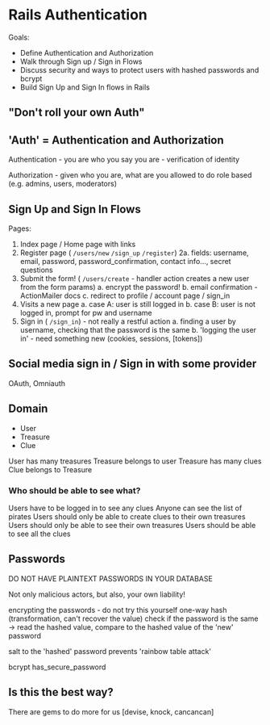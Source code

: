 # Rails Authentication

Goals:
- Define Authentication and Authorization
- Walk through Sign up / Sign in Flows
- Discuss security and ways to protect users with hashed passwords and bcrypt
- Build Sign Up and Sign In flows in Rails

## "Don't roll your own Auth"

## 'Auth' = Authentication and Authorization

Authentication - you are who you say you are - verification of identity

Authorization - given who you are, what are you allowed to do
    role based (e.g. admins, users, moderators)


## Sign Up and Sign In Flows

Pages:
1. Index page / Home page with links
2. Register page ( `/users/new` `/sign_up` `/register`)
  2a. fields: username, email, password, password_confirmation, contact info..., secret questions
3. Submit the form! ( `/users/create` - handler action creates a new user from the form params)
  a. encrypt the password!
  b. email confirmation - ActionMailer docs
  c. redirect to profile / account page / sign_in
4. Visits a new page
  a. case A: user is still logged in
  b. case B: user is not logged in, prompt for pw and username
5. Sign in ( `/sign_in`) - not really a restful action
  a. finding a user by username, checking that the password is the same
  b. 'logging the user in' - need something new (cookies, sessions, [tokens])

## Social media sign in / Sign in with some provider

OAuth, Omniauth

## Domain
* User
* Treasure
* Clue

User has many treasures
Treasure belongs to user
Treasure has many clues
Clue belongs to Treasure


### Who should be able to see what?

Users have to be logged in to see any clues
Anyone can see the list of pirates
Users should only be able to create clues to their own treasures
Users should only be able to see their own treasures
Users should be able to see all the clues

## Passwords

DO NOT HAVE PLAINTEXT PASSWORDS IN YOUR DATABASE

Not only malicious actors, but also, your own liability!

encrypting the passwords - do not try this yourself
one-way hash (transformation, can't recover the value)
  check if the password is the same -> read the hashed value, compare to the hashed value of the 'new' password

salt to the 'hashed' password
  prevents 'rainbow table attack'

bcrypt
has_secure_password

## Is this the best way?
There are gems to do more for us [devise, knock, cancancan]
